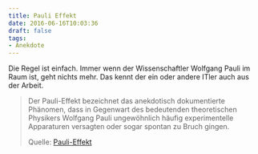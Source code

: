 ```yaml
---
title: Pauli Effekt
date: 2016-06-16T10:03:36
draft: false
tags:
- Anekdote
---
```


Die Regel ist einfach. Immer wenn der Wissenschaftler Wolfgang Pauli im
Raum ist, geht nichts mehr. Das kennt der ein oder andere ITler auch aus
der Arbeit.

> Der Pauli-Effekt bezeichnet das anekdotisch dokumentierte Phänomen, dass
> in Gegenwart des bedeutenden theoretischen Physikers Wolfgang Pauli
> ungewöhnlich häufig experimentelle Apparaturen versagten oder sogar
> spontan zu Bruch gingen.
>
> Quelle: [Pauli-Effekt](https://de.wikipedia.org/wiki/Pauli-Effekt)